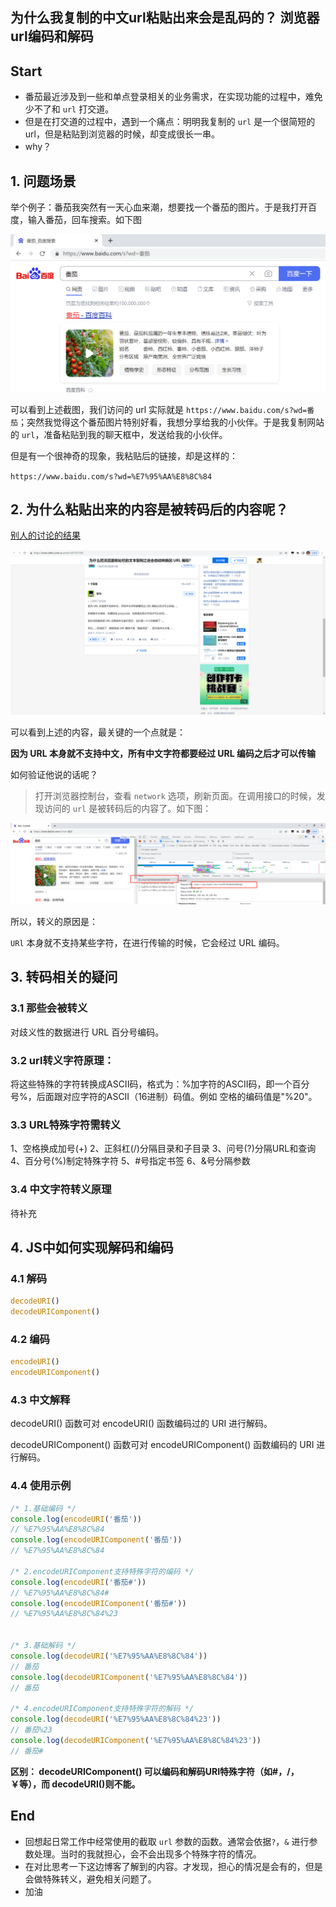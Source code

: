 ## 为什么我复制的中文url粘贴出来会是乱码的？ 浏览器url编码和解码





## Start

+ 番茄最近涉及到一些和单点登录相关的业务需求，在实现功能的过程中，难免少不了和 `url` 打交道。
+ 但是在打交道的过程中，遇到一个痛点：明明我复制的 `url` 是一个很简短的url，但是粘贴到浏览器的时候，却变成很长一串。
+ why？



## 1. 问题场景

举个例子：番茄我突然有一天心血来潮，想要找一个番茄的图片。于是我打开百度，输入番茄，回车搜索。如下图



![image-20230302225926883](../../.vuepress/public/bookImages/1.url转义处理%f/image-20230302225926883.png)











可以看到上述截图，我们访问的 url 实际就是 `https://www.baidu.com/s?wd=番茄`；突然我觉得这个番茄图片特别好看，我想分享给我的小伙伴。于是我复制网站的 `url`，准备粘贴到我的聊天框中，发送给我的小伙伴。

但是有一个很神奇的现象，我粘贴后的链接，却是这样的：

`https://www.baidu.com/s?wd=%E7%95%AA%E8%8C%84`





## 2. 为什么粘贴出来的内容是被转码后的内容呢？

[别人的讨论的结果](https://www.zhihu.com/question/367321768)



![image-20230302233434774](../../.vuepress/public/bookImages/1.url转义处理%f/image-20230302233434774.png)





可以看到上述的内容，最关键的一个点就是：

**因为 URL 本身就不支持中文，所有中文字符都要经过 URL 编码之后才可以传输**



如何验证他说的话呢？

> 打开浏览器控制台，查看 `network` 选项，刷新页面。在调用接口的时候，发现访问的 `url` 是被转码后的内容了。如下图：



![image-20230302233911571](../../.vuepress/public/bookImages/1.url转义处理%f/image-20230302233911571.png)





所以，转义的原因是：

`URl` 本身就不支持某些字符，在进行传输的时候，它会经过 URL 编码。





## 3. 转码相关的疑问

### 3.1 那些会被转义

对歧义性的数据进行 URL 百分号编码。





### 3.2 url转义字符原理： 

将这些特殊的字符转换成ASCII码，格式为：%加字符的ASCII码，即一个百分号%，后面跟对应字符的ASCII（16进制）码值。例如 空格的编码值是"%20"。 





### 3.3 **URL特殊字符需转义** 

1、空格换成加号(+) 
2、正斜杠(/)分隔目录和子目录 
3、问号(?)分隔URL和查询 
4、百分号(%)制定特殊字符 
5、#号指定书签 
6、&号分隔参数 



### 3.4 中文字符转义原理

待补充



## 4. JS中如何实现解码和编码

### 4.1 解码

```js
decodeURI()
decodeURIComponent()
```

### 4.2 编码

```js
encodeURI()
encodeURIComponent()
```

### 4.3 中文解释

decodeURI() 函数可对 encodeURI() 函数编码过的 URI 进行解码。

decodeURIComponent() 函数可对 encodeURIComponent() 函数编码的 URI 进行解码。



### 4.4 使用示例

```js
/* 1.基础编码 */
console.log(encodeURI('番茄'))
// %E7%95%AA%E8%8C%84
console.log(encodeURIComponent('番茄'))
// %E7%95%AA%E8%8C%84

/* 2.encodeURIComponent支持特殊字符的编码 */
console.log(encodeURI('番茄#'))
// %E7%95%AA%E8%8C%84#
console.log(encodeURIComponent('番茄#'))
// %E7%95%AA%E8%8C%84%23


/* 3.基础解码 */
console.log(decodeURI('%E7%95%AA%E8%8C%84'))
// 番茄
console.log(decodeURIComponent('%E7%95%AA%E8%8C%84'))
// 番茄

/* 4.encodeURIComponent支持特殊字符的解码 */
console.log(decodeURI('%E7%95%AA%E8%8C%84%23'))
// 番茄%23
console.log(decodeURIComponent('%E7%95%AA%E8%8C%84%23'))
// 番茄#
```



**区别： decodeURIComponent() 可以编码和解码URI特殊字符（如#，/，￥等），而 decodeURI()则不能。**





## End

+ 回想起日常工作中经常使用的截取 `url` 参数的函数。通常会依据`?`，`&` 进行参数处理。当时的我就担心，会不会出现多个特殊字符的情况。
+ 在对比思考一下这边博客了解到的内容。才发现，担心的情况是会有的，但是会做特殊转义，避免相关问题了。
+ 加油




























